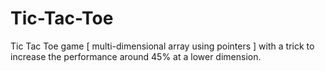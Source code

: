 # Tic-Tac-Toe
Tic Tac Toe game [ multi-dimensional array using pointers ] with a trick to increase the performance around 45% at a lower dimension.

